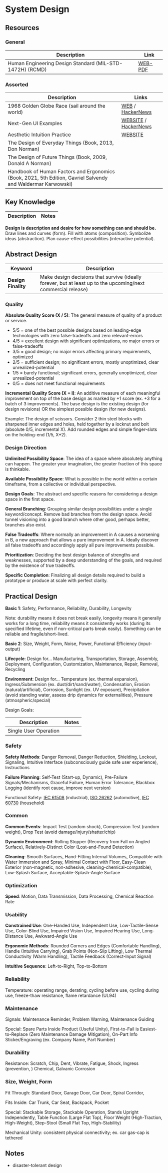 # System Design

## Resources

### General

Description | Link
---|---
Human Engineering Design Standard (MIL-STD-1472H) (RCMD) | [WEB-PDF](http://everyspec.com/MIL-STD/MIL-STD-1400-1499/MIL-STD-1472H_57041/)



### Assorted

Description | Links
---|---
1968 Golden Globe Race (sail around the world) | [WEB](https://www.worksinprogress.co/issue/the-maintenance-race/) / [HackerNews](https://news.ycombinator.com/item?id=32196345)
Next-Gen UI Examples | [WEBSITE](https://www.hudsandguis.com) / [HackerNews](https://news.ycombinator.com/item?id=31105513)
Aesthetic Intuition Practice | [WEBSITE](https://cantunsee.space/)
The Design of Everyday Things (Book, 2013, Don Norman) |
The Design of Future Things (Book, 2009, Donald A Norman) |
Handbook of Human Factors and Ergonomics (Book, 2021, 5th Edition, Gavriel Salvendy and Waldermar Karwowski) |

## Key Knowledge

Description | Notes
---|---

**Design is description and desire for how something can and should be.** Draw lines and curves (form). Fill with atoms (composition). Symbolize ideas (abstraction). Plan cause-effect possibilities (interactive potential). 

## Abstract Design

Keyword | Description
---|---
**Design Finality** | Make design decisions that survive (ideally forever, but at least up to the upcoming/next commercial release)

### Quality

**Absolute Quality Score (X / 5)**: The general measure of quality of a product or service. 

* 5/5 = one of the best possible designs based on leading-edge technologies with zero false-tradeoffs and zero relevant-errors
* 4/5 = excellent design with significant optimizations, no major errors or false-tradeoffs
* 3/5 = good design; no major errors affecting primary requirements, optimized
* 2/5 = sufficient design; no significant errors, mostly unoptimized, clear unrealized-potential
* 1/5 = barely functional; significant errors, generally unoptimized, clear unrealized-potential
* 0/5 = does not meet functional requirements

**Incremental Quality Score (X + I)**: An additive measure of each meaningful improvement on top of the base design as marked by +1 score (ex. +3 for a batch of 3 improvements). The base design is the existing design (for design revisions) OR the simplest possible design (for new designs).

Example: The design of scissors. Consider 2 thin steel blocks with sharpened inner edges and holes, held together by a locknut and bolt (absolute 0/5, incremental X). Add rounded edges and simple finger-slots on the holding-end (1/5, X+2). 

### Design Direction



**Unlimited Possibility Space**: The idea of a space where absolutely anything can happen. The greater your imagination, the greater fraction of this space is thinkable.

**Available Possibility Space**: What is possible in the world within a certain timeframe, from a collective or individual perspective.

**Design Goals**: The abstract and specific reasons for considering a design space in the first space.

**General Branching**: Grouping similar design possibilities under a single keyword/concept. Remove bad branches from the design space. Avoid tunnel visioning into a good branch where other good, perhaps better, branches also exist.

**False Tradeoffs**: Where normally an improvement in A causes a worsening in B, a new approach that allows a pure improvement in A. Ideally discover all false tradeoffs and accordingly apply all pure improvements possible.

**Prioritization**: Deciding the best design balance of strengths and weaknesses, supported by a deep understanding of the goals, and required by the existence of true tradeoffs.

**Specific Completion**: Finalizing all design details required to build a prototype or produce at scale with perfect clarity.

## Practical Design

**Basic 1**: Safety, Performance, Reliability, Durability, Longevity

Note: durability means it does not break easily, longevity means it generally works for a long time, reliability means it consistently works (during its specified lifetime, even if non-critical parts break easily). Something can be reliable and fragile/short-lived.

**Basic 2**: Size, Weight, Form, Noise, Power, Functional Efficiency (input-output)

**Lifecycle**: Design for... Manufacturing, Transportation, Storage, Assembly, Deployment, Configuration, Customization, Maintenance, Repair, Removal, Recycling

**Environment**: Design for... Temperature (ex. thermal expansion), Ingress/Submersion (ex. dust/dirt/sand/water), Condensation, Erosion (natural/artificial), Corrosion, Sunlight (ex. UV exposure), Precipitation (avoid standing water, assess drip dynamics for externalities), Pressure (atmospheric/special)

Design Goals:

Description | Notes
---|---
Single User Operation | 


### Safety

**Safety Methods**: Danger Removal, Danger Reduction, Shielding, Lockout, Signaling, Intuitive Interface (subconsciously guide safe user experience), Instructions

**Failure Planning**: Self-Test (Start-up, Dynamic), Pre-Failure Signals/Mechanisms, Graceful Failure, Human Error Tolerance, Blackbox Logging (identify root cause, improve next version)

Functional Safety:
[IEC 61508](https://webstore.iec.ch/publication/5515) (industrial), 
[ISO 26262](https://www.iso.org/standard/68383.html) (automotive),
[IEC 60730](https://webstore.iec.ch/publication/3117) (household)

### Common

**Common Events**: Impact Test (random shock), Compression Test (random weight), Drop Test (avoid damage/injury/shatter/chip)

**Dynamic Environment**: Rolling Stopper (Recovery from Fall on Angled Surface), Relatively-Distinct Color (Lost-and-Found Detection)

**Cleaning**: Smooth Surfaces, Hand-Fitting Internal Volumes, Compatible with Water Immersion and Spray, Minimal Contact with Floor, Easy-Clean Exterior (non-magnetic, non-adhesive, cleaning-chemical-compatible), Low-Splash Surface, Acceptable-Splash-Angle Surface

### Optimization

**Speed**: Motion, Data Transmission, Data Processing, Chemical Reaction Rate

### Usability

**Constrained Use**: One-Handed Use, Independent Use, Low-Tactile-Sense Use, Color-Blind Use, Impaired Vision Use, Impaired Hearing Use, Long-Distance Use, Awkward-Angle Use

**Ergonomic Methods**: Rounded Corners and Edges (Comfortable Handling), Handle (Intuitive Carrying), Grab Points (Non-Slip Lifting), Low Thermal Conductivity (Warm Handling), Tactile Feedback (Correct-Input Signal)

**Intuitive Sequence**: Left-to-Right, Top-to-Bottom

### Reliability

Temperature: operating range, derating, cycling before use, cycling during use, freeze-thaw resistance, flame retardance (UL94)

### Maintenance

Signals: Maintenance Reminder, Problem Warning, Maintenance Guiding

Special: Spare Parts Inside Product (Useful Unity), First-to-Fail is Easiest-to-Replace (Zero Maintenance Damage Mitigation), On-Part Info Sticker/Engraving (ex. Company Name, Part Number)

### Durability

Resistance: Scratch, Chip, Dent, Vibrate, Fatigue, Shock, Ingress (prevention, ) Chemical, Galvanic Corrosion

### Size, Weight, Form

Fit Through: Standard Door, Garage Door, Car Door, Spiral Corridor, 

Fits Inside: Car Trunk, Car Seat, Backpack, Pocket

Special: Stackable Storage, Stackable Operation, Stands Upright Independently, Table Function (Large Flat Top), Floor Weight (High-Traction, High-Weight), Step-Stool (Small Flat Top, High-Stability)

Mechanical Unity: consistent physical connectivity; ex. car gas-cap is tethered

## Notes

* disaster-tolerant design









